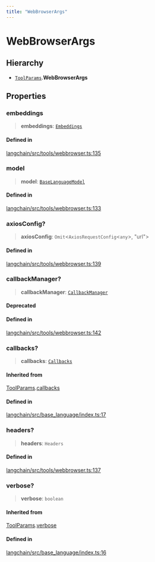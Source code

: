 ```yaml
---
title: "WebBrowserArgs"
---
```


# WebBrowserArgs

## Hierarchy

- [`ToolParams`](../../tools/interfaces/ToolParams.md).**WebBrowserArgs**

## Properties

### embeddings

> **embeddings**: [`Embeddings`](../../embeddings_base/classes/Embeddings.md)

#### Defined in

[langchain/src/tools/webbrowser.ts:135](https://github.com/hwchase17/langchainjs/blob/ddf2996/langchain/src/tools/webbrowser.ts#L135)

### model

> **model**: [`BaseLanguageModel`](../../base_language/classes/BaseLanguageModel.md)

#### Defined in

[langchain/src/tools/webbrowser.ts:133](https://github.com/hwchase17/langchainjs/blob/ddf2996/langchain/src/tools/webbrowser.ts#L133)

### axiosConfig?

> **axiosConfig**: `Omit`<`AxiosRequestConfig`<`any`\>, "url"\>

#### Defined in

[langchain/src/tools/webbrowser.ts:139](https://github.com/hwchase17/langchainjs/blob/ddf2996/langchain/src/tools/webbrowser.ts#L139)

### callbackManager?

> **callbackManager**: [`CallbackManager`](../../callbacks/classes/CallbackManager.md)

#### Deprecated

#### Defined in

[langchain/src/tools/webbrowser.ts:142](https://github.com/hwchase17/langchainjs/blob/ddf2996/langchain/src/tools/webbrowser.ts#L142)

### callbacks?

> **callbacks**: [`Callbacks`](../../callbacks/types/Callbacks.md)

#### Inherited from

[ToolParams](../../tools/interfaces/ToolParams.md).[callbacks](../../tools/interfaces/ToolParams.md#callbacks)

#### Defined in

[langchain/src/base_language/index.ts:17](https://github.com/hwchase17/langchainjs/blob/ddf2996/langchain/src/base_language/index.ts#L17)

### headers?

> **headers**: `Headers`

#### Defined in

[langchain/src/tools/webbrowser.ts:137](https://github.com/hwchase17/langchainjs/blob/ddf2996/langchain/src/tools/webbrowser.ts#L137)

### verbose?

> **verbose**: `boolean`

#### Inherited from

[ToolParams](../../tools/interfaces/ToolParams.md).[verbose](../../tools/interfaces/ToolParams.md#verbose)

#### Defined in

[langchain/src/base_language/index.ts:16](https://github.com/hwchase17/langchainjs/blob/ddf2996/langchain/src/base_language/index.ts#L16)
